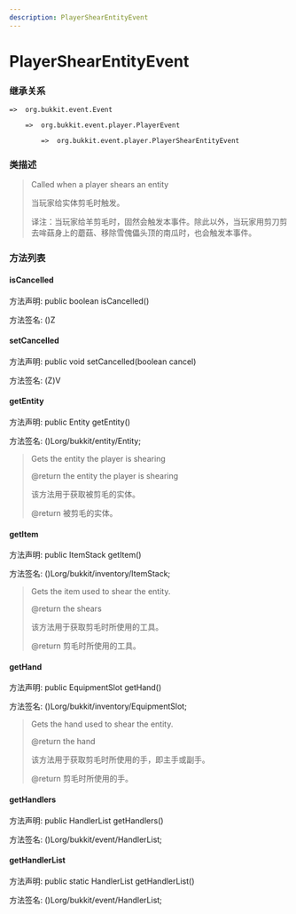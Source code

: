 ```yaml
---
description: PlayerShearEntityEvent
---
```


# PlayerShearEntityEvent

### 继承关系

    =>  org.bukkit.event.Event

        =>  org.bukkit.event.player.PlayerEvent

            =>  org.bukkit.event.player.PlayerShearEntityEvent

### 类描述

> Called when a player shears an entity
> 
> <p>
> 
> 当玩家给实体剪毛时触发。
> 
> <p>
> 
> 译注：当玩家给羊剪毛时，固然会触发本事件。除此以外，当玩家用剪刀剪去哞菇身上的蘑菇、移除雪傀儡头顶的南瓜时，也会触发本事件。

### 方法列表

#### isCancelled

方法声明: public boolean isCancelled()

方法签名: ()Z

#### setCancelled

方法声明: public void setCancelled(boolean cancel)

方法签名: (Z)V

#### getEntity

方法声明: public Entity getEntity()

方法签名: ()Lorg/bukkit/entity/Entity;

> Gets the entity the player is shearing
> 
> @return the entity the player is shearing
> 
> <p>
> 
> 该方法用于获取被剪毛的实体。
> 
> @return 被剪毛的实体。

#### getItem

方法声明: public ItemStack getItem()

方法签名: ()Lorg/bukkit/inventory/ItemStack;

> Gets the item used to shear the entity.
> 
> @return the shears
> 
> <p>
> 
> 该方法用于获取剪毛时所使用的工具。
> 
> @return 剪毛时所使用的工具。

#### getHand

方法声明: public EquipmentSlot getHand()

方法签名: ()Lorg/bukkit/inventory/EquipmentSlot;

> Gets the hand used to shear the entity.
> 
> @return the hand
> 
> <p>
> 
> 该方法用于获取剪毛时所使用的手，即主手或副手。
> 
> @return 剪毛时所使用的手。

#### getHandlers

方法声明: public HandlerList getHandlers()

方法签名: ()Lorg/bukkit/event/HandlerList;

#### getHandlerList

方法声明: public static HandlerList getHandlerList()

方法签名: ()Lorg/bukkit/event/HandlerList;